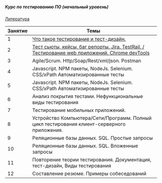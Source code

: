##### Курс по тестированию ПО (начальный уровень)

[Литература ](https://github.com/bezrukovyura/QaCourse/blob/master/Literature/list.md "Книги для изучения тестирования ПО")

|Занятие  | Темы |
| ------------- | ------------- |
| 1  |  [Что такое тестирование и тест-дизайн.](https://github.com/bezrukovyura/QaCourse/tree/master/Lesson1 "Книги для изучения тестирования ПО") |
| 2  |[Тест сьюты, кейсы, баг репорты. Jira. TestRail. / Тестирование web приложений. Chrome devTools](https://github.com/bezrukovyura/QaCourse/tree/master/Lesson1 "Создание тест-кейсов и баг-репортов на практических примерах")|
| 3  | Agile/Scrum. Http/Soap/Rest/xml/json. Postman |
| 4  | Javascript. NPM пакеты, NodeJs. Selenium. CSS/xPath Автоматизированные тесты |
| 5  | Javascript. NPM пакеты, NodeJs. Selenium. CSS/xPath Автоматизированные тесты |
| 6  | Анализ покрытия тестами. Нефункциональные виды тестирования |
| 7  | Тестирование мобильных приложений.  |
| 8  | Устройство Компьютера/Сети/Программ. Полный цикл тестирования клиент-серверного приложения. |
| 9  | Реляционные базы данных. SQL. Простые запросы |
| 10  | Реляционные базы данных. SQL. Вложенные запросы |
| 11  | Повторение теории тестирования. Документация, тест-дизайн, Виды тестирования |
| 12  | Составление резюме. Примеры собеседований  |